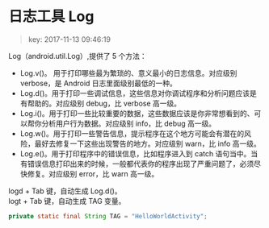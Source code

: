 # 日志工具 Log
>key: 2017-11-13 09:46:19  
  
Log（android.util.Log）,提供了 5 个方法：
* Log.v()。 用于打印哪些最为繁琐的、意义最小的日志信息。对应级别 verbose，是 Android 日志里面级别最低的一种。
* Log.d()。用于打印一些调试信息，这些信息对你调试程序和分析问题应该是有帮助的。对应级别 debug，比 verbose 高一级。
* Log.i()。用于打印一些比较重要的数据，这些数据应该是你非常想看到的、可以帮你分析用户行为数据。对应级别 info，比 debug 高一级。
* Log.w()。用于打印一些警告信息，提示程序在这个地方可能会有潜在的风险，最好去修复一下这些出现警告的地方。对应级别 warn，比 info 高一级。
* Log.e()。用于打印程序中的错误信息，比如程序进入到 catch 语句当中。当有错误信息打印出来的时候，一般都代表你的程序出现了严重问题了，必须尽快修复。对应级别 error，比 warn 高一级。

logd + Tab 键，自动生成 Log.d()。  
logt + Tab 键，自动生成 TAG 变量。
```java
private static final String TAG = "HelloWorldActivity";
```
